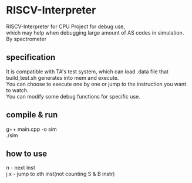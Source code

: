 # RISCV-Interpreter
RISCV-Interpreter for CPU Project for debug use,  
which may help when debugging large amount of AS codes in simulation.  
By spectrometer  

## specification
It is compatible with TA's test system, which can load .data file that build_test.sh generates into mem and execute.  
You can choose to execute one by one or jump to the instruction you want to watch.  
You can modify some debug functions for specific use.  

## compile & run
g++ main.cpp -o sim  
./sim  

## how to use  
n   - next inst  
j x - jump to xth inst(not counting S & B instr)  

